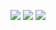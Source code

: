 ![](http://github-profile-summary-cards.vercel.app/api/cards/stats?username=maxyushkevich&theme=github_dark)
![](http://github-profile-summary-cards.vercel.app/api/cards/most-commit-language?username=maxyushkevich&theme=github_dark)
![](http://github-profile-summary-cards.vercel.app/api/cards/profile-details?username=maxyushkevich&theme=github_dark)

